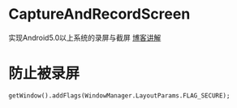 # CaptureAndRecordScreen
实现Android5.0以上系统的录屏与截屏
[博客讲解](http://blog.csdn.net/leif_/article/details/50971659)

防止被录屏
=====
```
getWindow().addFlags(WindowManager.LayoutParams.FLAG_SECURE);
```
